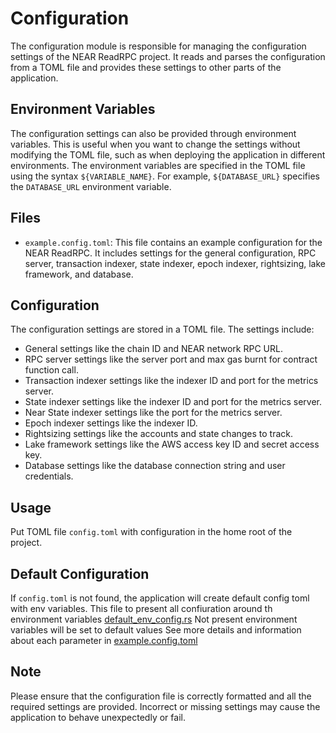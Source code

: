 # Configuration

The configuration module is responsible for managing the configuration settings of the NEAR ReadRPC project.
It reads and parses the configuration from a TOML file and provides these settings to other parts of the application.

## Environment Variables

The configuration settings can also be provided through environment variables. 
This is useful when you want to change the settings without modifying the TOML file, 
such as when deploying the application in different environments. 
The environment variables are specified in the TOML file using the syntax `${VARIABLE_NAME}`.
For example, `${DATABASE_URL}` specifies the `DATABASE_URL` environment variable.

## Files

- `example.config.toml`: This file contains an example configuration for the NEAR ReadRPC. 
It includes settings for the general configuration, 
RPC server, transaction indexer, state indexer, epoch indexer, rightsizing, lake framework, and database.


## Configuration

The configuration settings are stored in a TOML file. The settings include:

- General settings like the chain ID and NEAR network RPC URL.
- RPC server settings like the server port and max gas burnt for contract function call.
- Transaction indexer settings like the indexer ID and port for the metrics server.
- State indexer settings like the indexer ID and port for the metrics server.
- Near State indexer settings like the port for the metrics server.
- Epoch indexer settings like the indexer ID.
- Rightsizing settings like the accounts and state changes to track.
- Lake framework settings like the AWS access key ID and secret access key.
- Database settings like the database connection string and user credentials.

## Usage

Put TOML file `config.toml` with configuration in the home root of the project.

## Default Configuration

If `config.toml` is not found, the application will create default config toml with env variables.
This file to present all confiuration around th environment variables [default_env_config.rs](configuration/src/default_env_config.rs)
Not present environment variables will be set to default values
See more details and information about each parameter in [example.config.toml](configuration/example.config.toml)
## Note

Please ensure that the configuration file is correctly formatted and all the required settings are provided. 
Incorrect or missing settings may cause the application to behave unexpectedly or fail.
